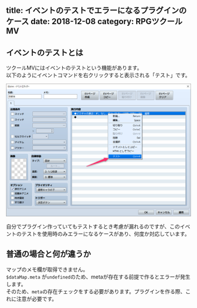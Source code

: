 title: イベントのテストでエラーになるプラグインのケース
date: 2018-12-08
category: RPGツクールMV
---

## イベントのテストとは

ツクールMVにはイベントのテストという機能があります。  
以下のようにイベントコマンドを右クリックすると表示される「テスト」です。

![イベントのテスト](/img/2018-12-08-event-test-meta/event-test.png)

自分でプラグイン作っていてもテストするとき考慮が漏れるのですが、このイベントのテストを使用時のみエラーになるケースがあり、何度か対応しています。

## 普通の場合と何が違うか

マップのメモ欄が取得できません。  
`$dataMap.meta`  が`undefined`のため、metaが存在する前提で作るとエラーが発生します。  
そのため、`meta`の存在チェックをする必要があります。プラグインを作る際、これに注意が必要です。